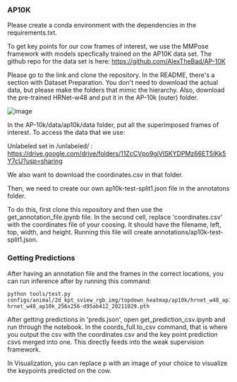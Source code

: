 ### AP10K
Please create a conda environment with the dependencies in the requirements.txt.

To get key points for our cow frames of interest, we use the MMPose framework with models specfically trained on the AP10K data set. The github repo for the data set is here: https://github.com/AlexTheBad/AP-10K

Please go to the link and clone the repository. In the README, there's a section with Dataset Preparation. You don't need to download the actual data, but please make the folders that mimic the hierarchy. Also, download the pre-trained HRNet-w48 and put it in the AP-10k (outer) folder.

![image](https://user-images.githubusercontent.com/77544183/208780267-84166ead-739d-45cc-95dd-ecbee8f9f672.png)

In the AP-10k/data/ap10k/data folder, put all the superimposed frames of interest. To access the data that we use:

Unlabeled set in /unlabeled/ : https://drive.google.com/drive/folders/11ZcCVpo9gjVISKYDPMz66ET5IKk5Y7cU?usp=sharing 

We also want to download the coordinates.csv in that folder.

Then, we need to create our own ap10k-test-split1.json file in the annotatons folder. 

To do this, first clone this repository and then use the get_annotation_file.ipynb file. In the second cell, replace 'coordinates.csv' with the coordinates file of your coosing. It should have the filename, left, top, width, and height. Running this file will create annotations/ap10k-test-split1.json. 

### Getting Predictions

After having an annotation file and the frames in the correct locations, you can run inference after by running this command: 

```
python tools/test.py configs/animal/2d_kpt_sview_rgb_img/topdown_heatmap/ap10k/hrnet_w48_ap10k_256x256.py hrnet_w48_ap10k_256x256-d95ab412_20211029.pth
```

After getting predictions in 'preds.json', open get_prediction_csv.ipynb and run through the notebook. In the coords_full.to_csv command, that is where you output the csv with the coordinates csv and the key point prediction csvs merged into one. This directly feeds into the weak supervision framework.

In Visualization, you can replace p with an image of your choice to visualize the keypoints predicted on the cow.

